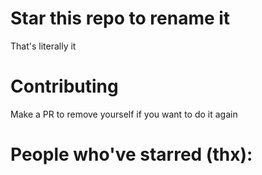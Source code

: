# Star this repo to rename it

That's literally it

# Contributing
Make a PR to remove yourself if you want to do it again

# People who've starred (thx):

